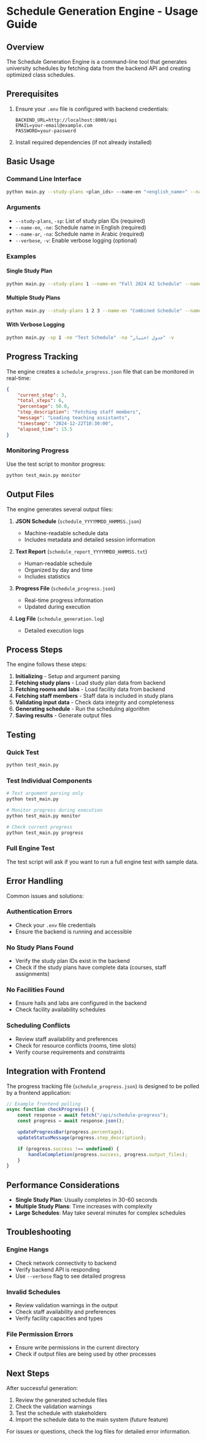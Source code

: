 # Schedule Generation Engine - Usage Guide

## Overview

The Schedule Generation Engine is a command-line tool that generates university schedules by fetching data from the backend API and creating optimized class schedules.

## Prerequisites

1. Ensure your `.env` file is configured with backend credentials:

    ```
    BACKEND_URL=http://localhost:8000/api
    EMAIL=your-email@example.com
    PASSWORD=your-password
    ```

2. Install required dependencies (if not already installed)

## Basic Usage

### Command Line Interface

```bash
python main.py --study-plans <plan_ids> --name-en "<english_name>" --name-ar "<arabic_name>"
```

### Arguments

-   `--study-plans`, `-sp`: List of study plan IDs (required)
-   `--name-en`, `-ne`: Schedule name in English (required)
-   `--name-ar`, `-na`: Schedule name in Arabic (required)
-   `--verbose`, `-v`: Enable verbose logging (optional)

### Examples

#### Single Study Plan

```bash
python main.py --study-plans 1 --name-en "Fall 2024 AI Schedule" --name-ar "جدول خريف 2024 للذكاء الاصطناعي"
```

#### Multiple Study Plans

```bash
python main.py --study-plans 1 2 3 --name-en "Combined Schedule" --name-ar "الجدول المدمج"
```

#### With Verbose Logging

```bash
python main.py -sp 1 -ne "Test Schedule" -na "جدول اختبار" -v
```

## Progress Tracking

The engine creates a `schedule_progress.json` file that can be monitored in real-time:

```json
{
    "current_step": 3,
    "total_steps": 6,
    "percentage": 50.0,
    "step_description": "Fetching staff members",
    "message": "Loading teaching assistants",
    "timestamp": "2024-12-22T10:30:00",
    "elapsed_time": 15.5
}
```

### Monitoring Progress

Use the test script to monitor progress:

```bash
python test_main.py monitor
```

## Output Files

The engine generates several output files:

1. **JSON Schedule** (`schedule_YYYYMMDD_HHMMSS.json`)

    - Machine-readable schedule data
    - Includes metadata and detailed session information

2. **Text Report** (`schedule_report_YYYYMMDD_HHMMSS.txt`)

    - Human-readable schedule
    - Organized by day and time
    - Includes statistics

3. **Progress File** (`schedule_progress.json`)

    - Real-time progress information
    - Updated during execution

4. **Log File** (`schedule_generation.log`)
    - Detailed execution logs

## Process Steps

The engine follows these steps:

1. **Initializing** - Setup and argument parsing
2. **Fetching study plans** - Load study plan data from backend
3. **Fetching rooms and labs** - Load facility data from backend
4. **Fetching staff members** - Staff data is included in study plans
5. **Validating input data** - Check data integrity and completeness
6. **Generating schedule** - Run the scheduling algorithm
7. **Saving results** - Generate output files

## Testing

### Quick Test

```bash
python test_main.py
```

### Test Individual Components

```bash
# Test argument parsing only
python test_main.py

# Monitor progress during execution
python test_main.py monitor

# Check current progress
python test_main.py progress
```

### Full Engine Test

The test script will ask if you want to run a full engine test with sample data.

## Error Handling

Common issues and solutions:

### Authentication Errors

-   Check your `.env` file credentials
-   Ensure the backend is running and accessible

### No Study Plans Found

-   Verify the study plan IDs exist in the backend
-   Check if the study plans have complete data (courses, staff assignments)

### No Facilities Found

-   Ensure halls and labs are configured in the backend
-   Check facility availability schedules

### Scheduling Conflicts

-   Review staff availability and preferences
-   Check for resource conflicts (rooms, time slots)
-   Verify course requirements and constraints

## Integration with Frontend

The progress tracking file (`schedule_progress.json`) is designed to be polled by a frontend application:

```javascript
// Example frontend polling
async function checkProgress() {
    const response = await fetch("/api/schedule-progress");
    const progress = await response.json();

    updateProgressBar(progress.percentage);
    updateStatusMessage(progress.step_description);

    if (progress.success !== undefined) {
        handleCompletion(progress.success, progress.output_files);
    }
}
```

## Performance Considerations

-   **Single Study Plan**: Usually completes in 30-60 seconds
-   **Multiple Study Plans**: Time increases with complexity
-   **Large Schedules**: May take several minutes for complex schedules

## Troubleshooting

### Engine Hangs

-   Check network connectivity to backend
-   Verify backend API is responding
-   Use `--verbose` flag to see detailed progress

### Invalid Schedules

-   Review validation warnings in the output
-   Check staff availability and preferences
-   Verify facility capacities and types

### File Permission Errors

-   Ensure write permissions in the current directory
-   Check if output files are being used by other processes

## Next Steps

After successful generation:

1. Review the generated schedule files
2. Check the validation warnings
3. Test the schedule with stakeholders
4. Import the schedule data to the main system (future feature)

For issues or questions, check the log files for detailed error information.
